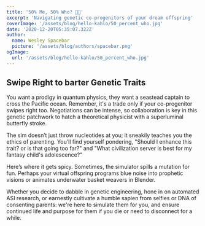 ```yaml
---
title: '50% Me, 50% Who? 🧬✨'
excerpt: 'Navigating genetic co-progenitors of your dream offspring'
coverImage: '/assets/blog/hello-kahlo/50_percent_who.jpg'
date: '2020-12-20T05:35:07.322Z'
author:
  name: Wesley Spacebar
  picture: '/assets/blog/authors/spacebar.png'
ogImage:
  url: '/assets/blog/hello-kahlo/50_percent_who.jpg'
---
```

## Swipe Right to barter Genetic Traits
You want a prodigy in quantum physics, they want a seastead captain to cross the Pacific ocean. 
Remember, it's a trade only if your co-progenitor swipes right too.
Negotiations can be intense, so collaboration is key in this genetic patchwork to hatch a theoretical physicist with a superluminal butterfly stroke.

The sim doesn’t just throw nucleotides at you; it sneakily teaches you the ethics of parenting. You’ll find yourself pondering, "Should I enhance this trait? or is that going too far?" and
"What civilization server is best for my fantasy child's adolescence?"

Here’s where it gets spicy. Sometimes, the simulator spills a mutation for fun. Perhaps your virtual offspring programs blue noise into prophetic visions or animates underwater basket weavers in Blender.

Whether you decide to dabble in genetic engineering, hone in on automated ASI research, or earnestly cultivate a humble sapien from selfies or DNA of consenting parents: we're here to simulate them for you, and ensure continued life and purpose for them if you die or need to disconnect for a while.